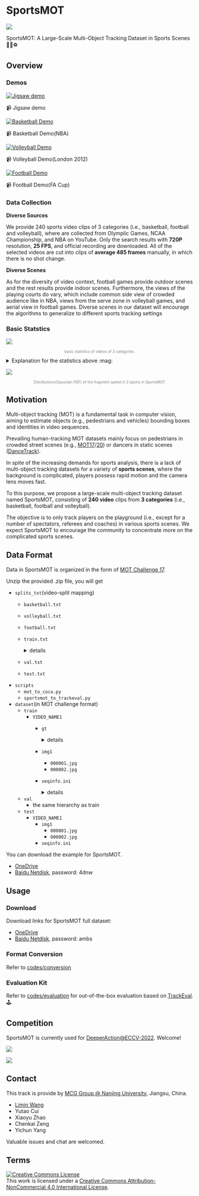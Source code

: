 # SportsMOT

![](https://deeperaction.github.io/images/sports_mot.gif)

SportsMOT: A Large-Scale Multi-Object Tracking Dataset in Sports Scenes :basketball::volleyball::soccer:

## Overview


### Demos

[![Jigsaw demo](http://img.youtube.com/vi/2wbjsyg5zbI/0.jpg)](http://www.youtube.com/watch?v=2wbjsyg5zbI)

📹 Jigsaw demo

[![Basketball Demo](http://img.youtube.com/vi/C6QLjN7oVwA/0.jpg)](http://www.youtube.com/watch?v=C6QLjN7oVwA)

📹 Basketball Demo(NBA)

[![Volleyball Demo](http://img.youtube.com/vi/GxP0F2yhQhU/0.jpg)](http://www.youtube.com/watch?v=GxP0F2yhQhU)

📹 Volleyball Demo(London 2012)

[![Football Demo](http://img.youtube.com/vi/dlRZDiSTdyU/0.jpg)](http://www.youtube.com/watch?v=dlRZDiSTdyU)

📹 Football Demo(FA Cup)

### Data Collection


**Diverse Sources**

We provide 240 sports video clips of 3 categories (i.e., basketball, football and volleyball), where are collected from Olymplic Games, NCAA Championship, and NBA on YouTube. Only the search results with **720P** resolution, **25 FPS**, and official recording are downloaded. All of the selected videos are cut into clips of **average 485 frames** manually, in which there is no shot change.

<!-- <details>
<summary>Average Frames Number</summary>
Basketball: 422
Volleyball: 360
Football: 673
</details> -->

**Diverse Scenes**

As for the diversity of video context, football games provide outdoor scenes and the rest results provide indoor scenes. Furthermore, the views of the playing courts do vary, which include common side view of crowded audience like in NBA, views from the serve zone in volleyball games, and aerial view in football games. Diverse scenes in our dataset will encourage the algorithms to generalize to different sports tracking settings
### Basic Statstics

![](https://gitee.com/ZXYFrank/picgo/raw/master/img/src/20220503193217.png)

<p style = "text-align:center;color:gray;font-size:0.7em;text-indent:0">basic statistics of videos of 3 categories.</p>

<details>
<summary>Explanation for the statistics above :mag:</summary>

- track: number of tracks per video.
- tracklen: average length/number of frames per video
- fragmentation: average number of track fragmentation per video.
- speed: average speed of the players in videos.
- density: average number of players per frame per video.
- bboxsize: average size of bounding boxes(pixels).
- defrate: average `deformationRate`

We use **deformation rate** to measure the degree of deformation. Here, $w_{min},h_{min}$ refer to the minimum width and height of bounding boxes in a track fragment.

<!-- $$\text{deformationRate}(\mathbf{b}_{i}) =  \frac{w_{max} - w_{i}}{w_{min}} + \frac{h_{max} - h_{i}}{h_{min}}$$ -->

![](https://gitee.com/ZXYFrank/picgo/raw/master/img/src/20220429153828.png)


</details>


![](https://gitee.com/ZXYFrank/picgo/raw/master/img/src/20220404134703.jpg)

<p style = "text-align:center;color:gray;font-size:0.7em;text-indent:0">Distributions(Gaussian PDF) of the fragment speed in 3 sports in SportsMOT.</p> 

## Motivation

Multi-object tracking (MOT) is a fundamental task in computer vision, aiming to estimate objects (e.g., pedestrians and vehicles) bounding boxes and identities in video sequences.

Prevailing human-tracking MOT datasets mainly focus on pedestrians in crowded street scenes (e.g., [MOT17](https://motchallenge.net/data/MOT17/)/[20](https://motchallenge.net/data/MOT20/)) or dancers in static scenes ([DanceTrack](https://github.com/DanceTrack/DanceTrack)). 

In spite of the increasing demands for sports analysis, there is a lack of multi-object tracking datasets for a variety of **sports scenes**, where the background is complicated, players possess rapid motion and the camera lens moves fast.

To this purpose, we propose a large-scale multi-object tracking dataset named SportsMOT, consisting of **240 video** clips from **3 categories** (i.e., basketball, football and volleyball). 

The objective is to only track players on the playground (i.e., except for a number of spectators, referees and coaches) in various sports scenes. We expect SportsMOT to encourage the community to concentrate more on the complicated sports scenes.

## Data Format

Data in SportsMOT is organized in the form of [MOT Challenge 17](https://motchallenge.net/).

Unzip the provided .zip file, you will get

- `splits_txt`(video-split mapping)
  - `basketball.txt`
  - `volleyball.txt`
  - `football.txt`
  - `train.txt`
    <details><summary>details</summary>

    ```text
    v_-6Os86HzwCs_c001
    v_-6Os86HzwCs_c003
    v_-6Os86HzwCs_c007
    v_-6Os86HzwCs_c009
    v_2j7kLB-vEEk_c001
    v_2j7kLB-vEEk_c002 
    ``` 
    
    </details>
  - `val.txt`
  - `test.txt`
- `scripts`
  - `mot_to_coco.py`
  - `sportsmot_to_trackeval.py`
- `dataset`(in MOT challenge format)
  - `train`
    - `VIDEO_NAME1`
      - `gt`
        <details><summary>details</summary>

        ```text
        1, 7, 749, 217, 34, 125, 1, 1, 1
        1, 8, 721, 344, 71, 120, 1, 1, 1
        1, 9, 847, 352, 50, 151, 1, 1, 1
        2, 0, 85, 421, 88, 131, 1, 1, 1 
        ``` 
        
        </details>
      - `img1`
        - `000001.jpg`
        - `000002.jpg`
      - `seqinfo.ini`
        <details><summary>details</summary>

        ```text
        [Sequence]
        name=v_-6Os86HzwCs_c001
        imDir=img1
        frameRate=25
        seqLength=825
        imWidth=1280
        imHeight=720
        imExt=.jpg
        ``` 
        
        </details>
  - `val`
    - the same hierarchy as train
  - `test`
    - `VIDEO_NAME1`
      - `img1`
        - `000001.jpg`
        - `000002.jpg`
      - `seqinfo.ini`

You can download the example for SportsMOT.

- [OneDrive](https://1drv.ms/u/s!AtjeLq7YnYGRgQRrmqGr4B-k-xsC?e=7PndU8)
- [Baidu Netdisk](https://pan.baidu.com/s/1gytkTngxoGFlmP9_DBd1xw), password: 4dnw

## Usage

### Download

Download links for SportsMOT full dataset:

- [OneDrive](https://1drv.ms/u/s!AtjeLq7YnYGRgQPmuAkwWhndOc41?e=ItJaaa)
- [Baidu Netdisk](https://pan.baidu.com/s/1wryLDorjOscBmDMrU3RThA), password: ambs

### Format Conversion

Refer to [codes/conversion](./codes/conversion)

### Evaluation Kit

Refer to [codes/evaluation](./codes/evaluation) for out-of-the-box evaluation based on [TrackEval](https://github.com/JonathonLuiten/TrackEval/blob/master/docs/MOTChallenge-Official/Readme.md). :joystick:

## Competition

SportsMOT is currently used for [DeeperAction@ECCV-2022](https://deeperaction.github.io/tracks/sportsmot.html). Welcome!

![](https://gitee.com/ZXYFrank/picgo/raw/master/img/src/20220503192732.png)

![](https://gitee.com/ZXYFrank/picgo/raw/master/img/src/20220503194255.jpg)

## Contact 

This track is provide by [MCG Group @ Nanjing University](http://mcg.nju.edu.cn/en/index.html), Jiangsu, China.

- [Limin Wang](http://wanglimin.github.io/)
- Yutao Cui
- Xiaoyu Zhao
- Chenkai Zeng
- Yichun Yang     

Valuable issues and chat are welcomed.
## Terms


<a rel="license" href="http://creativecommons.org/licenses/by-nc/4.0/"><img alt="Creative Commons License" style="border-width:0" src="https://i.creativecommons.org/l/by-nc/4.0/88x31.png" /></a><br />This work is licensed under a <a rel="license" href="http://creativecommons.org/licenses/by-nc/4.0/">Creative Commons Attribution-NonCommercial 4.0 International License</a>.
